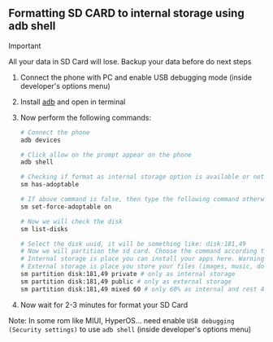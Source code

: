 ## 

## Formatting SD CARD to internal storage using adb shell

> [!IMPORTANT]
> All your data in SD Card will lose. Backup your data before do next steps

1. Connect the phone with PC and enable USB debugging mode (inside developer's options menu)
2. Install [adb](https://developer.android.com/tools/adb) and open in terminal
3. Now perform the following commands:

    ```bash
    # Connect the phone
	adb devices
	
	# Click allow on the prompt appear on the phone
    adb shell

    # Checking if format as internal storage option is available or not
    sm has-adoptable

    # If above command is false, then type the following command otherwise skip it
    sm set-force-adoptable on

    # Now we will check the disk
    sm list-disks

    # Select the disk uuid, it will be something like: disk:181,49
    # Now we will partition the sd card. Choose the command according to the need
	# Internal storage is place you can install your apps here. Warning: You can't browser this partition from your File explorer.
	# External storage is place you store your files (images, music, documents...)
    sm partition disk:181,49 private # only as internal storage
    sm partition disk:181,49 public # only as external storage
    sm partition disk:181,49 mixed 60 # only 60% as internal and rest 40% as external
    ```
4. Now wait for 2-3 minutes for format your SD Card
 
Note: In some rom like MIUI, HyperOS... need enable `USB debugging (Security settings)` to use `adb shell` (inside developer's options menu)
